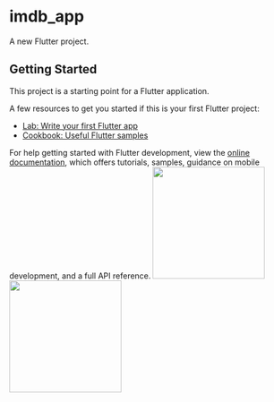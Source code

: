 # imdb_app

A new Flutter project.

## Getting Started

This project is a starting point for a Flutter application.

A few resources to get you started if this is your first Flutter project:

- [Lab: Write your first Flutter app](https://docs.flutter.dev/get-started/codelab)
- [Cookbook: Useful Flutter samples](https://docs.flutter.dev/cookbook)

For help getting started with Flutter development, view the
[online documentation](https://docs.flutter.dev/), which offers tutorials,
samples, guidance on mobile development, and a full API reference.
<img src="https://github.com/user-attachments/assets/d240b68d-5758-4a75-a938-43747b707c2d" width="200px">
<img src="https://github.com/user-attachments/assets/fb2f567b-c44f-4c56-8118-4ec18860aad0" width="200px">
